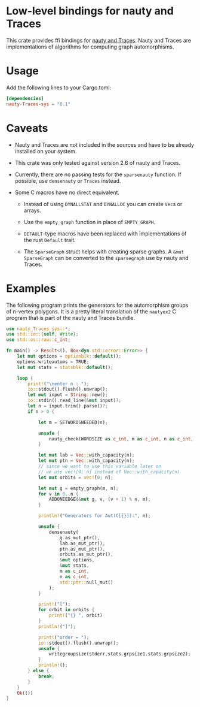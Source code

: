 # Low-level bindings for nauty and Traces

This crate provides ffi bindings for
[nauty and Traces](http://pallini.di.uniroma1.it/).
Nauty and Traces are implementations of algorithms for computing graph
automorphisms.

# Usage

Add the following
lines to your Cargo.toml:

```toml
[dependencies]
nauty-Traces-sys = "0.1"
```

# Caveats

* Nauty and Traces are not included in the sources and have to be
  already installed on your system.

* This crate was only tested against version 2.6 of nauty and Traces.

* Currently, there are no passing tests for the `sparsenauty`
  function. If possible, use `densenauty` or `Traces` instead.

* Some C macros have no direct equivalent.

    - Instead of using `DYNALLSTAT` and `DYNALLOC` you can create
      `Vec`s or arrays.

    - Use the `empty_graph` function in place of `EMPTY_GRAPH`.

    - `DEFAULT`-type macros have been replaced with implementations of
      the rust `Default` trait.

    - The `SparseGraph` struct helps with creating sparse graphs. A
      `&mut SparseGraph` can be converted to the `sparsegraph` use by
      nauty and Traces.

# Examples

The following program prints the generators for the automorphism
groups of n-vertex polygons. It is a pretty literal translation of the
`nautyex2` C program that is part of the nauty and Traces bundle.

```rust
use nauty_Traces_sys::*;
use std::io::{self, Write};
use std::os::raw::c_int;

fn main() -> Result<(), Box<dyn std::error::Error>> {
    let mut options = optionblk::default();
    options.writeautoms = TRUE;
    let mut stats = statsblk::default();

    loop {
        print!("\nenter n : ");
        io::stdout().flush().unwrap();
        let mut input = String::new();
        io::stdin().read_line(&mut input)?;
        let n = input.trim().parse()?;
        if n > 0 {

            let m = SETWORDSNEEDED(n);

            unsafe {
                nauty_check(WORDSIZE as c_int, m as c_int, n as c_int, NAUTYVERSIONID as c_int);
            }

            let mut lab = Vec::with_capacity(n);
            let mut ptn = Vec::with_capacity(n);
            // since we want to use this variable later on
            // we use vec![0; n] instead of Vec::with_capacity(n)
            let mut orbits = vec![0; n];

            let mut g = empty_graph(m, n);
            for v in 0..n {
                ADDONEEDGE(&mut g, v, (v + 1) % n, m);
            }

            println!("Generators for Aut(C[{}]):", n);

            unsafe {
                densenauty(
                    g.as_mut_ptr(),
                    lab.as_mut_ptr(),
                    ptn.as_mut_ptr(),
                    orbits.as_mut_ptr(),
                    &mut options,
                    &mut stats,
                    m as c_int,
                    n as c_int,
                    std::ptr::null_mut()
                );
            }

            print!("[");
            for orbit in orbits {
                print!("{} ", orbit)
            }
            println!("]");

            print!("order = ");
            io::stdout().flush().unwrap();
            unsafe {
                writegroupsize(stderr,stats.grpsize1,stats.grpsize2);
            }
            println!();
        } else {
            break;
        }
    }
    Ok(())
}
```

